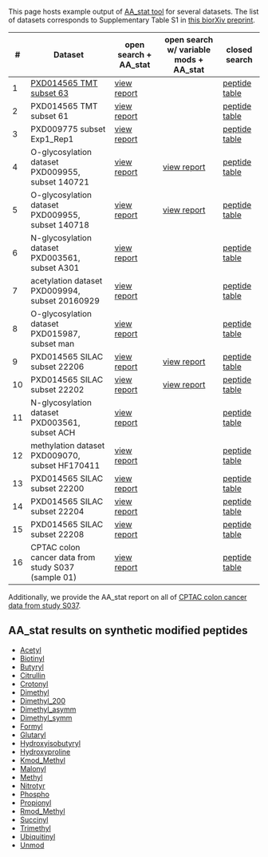 This page hosts example output of [AA_stat tool](https://github.com/SimpleNumber/aa_stat) for several datasets.
The list of datasets corresponds to Supplementary Table S1 in [this biorXiv preprint](https://www.biorxiv.org/content/10.1101/2020.09.07.286161v1.supplementary-material).

\# | Dataset                                          | open search + AA_stat | open search w/ variable mods + AA_stat | closed search
--|--------------------------------------------------|-----------------------|----------------------------------------|--------------
1 | [PXD014565 TMT subset 63](PXD014565/TMT/63/QEXI22263.pepXML)  | [view report](PXD014565/TMT/63/os_step_3/report.html) |        | [peptide table](PXD014565/TMT/63/closed/QEXI22263_peptides.tsv)
2 | PXD014565 TMT subset 61                          | [view report](PXD014565/TMT/61/os_step_3/report.html) |        | [peptide table](PXD014565/TMT/63/closed/QEXI22261_peptides.tsv)
3 | PXD009775 subset Exp1_Rep1                       | [view report](PXD009775/Exp1_Rep1/os_step_3/report.html) |     | [peptide table](PXD009775/Exp1_Rep1/closed/union_peptides.tsv)
4 | O-glycosylation dataset PXD009955, subset 140721 | [view report](o_glycosylation/PXD009955/140721/os_step_4/report.html) | [view report](o_glycosylation/PXD009955/140721/variable_mods/report.html) | [peptide table](o_glycosylation/PXD009955/140721/closed/union_peptides.tsv)
5 | O-glycosylation dataset PXD009955, subset 140718 | [view report](o_glycosylation/PXD009955/140718/os_step_4/report.html) | [view report](o_glycosylation/PXD009955/140718/variable_mods/report.html) | [peptide table](o_glycosylation/PXD009955/140718/closed/union_peptides.tsv)
6 | N-glycosylation dataset PXD003561, subset A301   | [view report](n_glycosylation/PXD003561/A301/os_step_3/report.html) | | [peptide table](n_glycosylation/PXD003561/A301/closed/union_peptides.tsv)
7 | acetylation dataset PXD009994, subset 20160929   | [view report](acetylation/PXD009994/20160929/os_step_2/report.html) | | [peptide table](acetylation/PXD009994/20160929/closed/union_peptides.tsv)
8 | O-glycosylation dataset PXD015987, subset man    | [view report](o_glycosylation/PXD015987/man/os_step_2/report.html) | | [peptide table](o_glycosylation/PXD015987/man/closed/union_peptides.tsv)
9 | PXD014565 SILAC subset 22206                     | [view report](PXD014565/SILAC/22206/os_step_1/report.html) | [view report](PXD014565/SILAC/22206/variable_mods/report.html) | [peptide table](PXD014565/SILAC/22206/closed/QEXI22206_peptides.tsv)
10| PXD014565 SILAC subset 22202                     | [view report](PXD014565/SILAC/22202/os_step_1/report.html) | [view report](PXD014565/SILAC/22202/variable_mods/report.html) | [peptide table](PXD014565/SILAC/22202/closed/QEXI22202_peptides.tsv)
11| N-glycosylation dataset PXD003561, subset ACH    | [view report](n_glycosylation/PXD003561/ACH/os_step_2/report.html) | | [peptide table](n_glycosylation/PXD003561/ACH/closed/union_peptides.tsv)
12| methylation dataset PXD009070, subset HF170411   | [view report](methylation/PXD009070/HF170411/os_step_1/report.html) | | [peptide table](methylation/PXD009070/HF170411/closed/union_peptides.tsv)
13| PXD014565 SILAC subset 22200                     | [view report](PXD014565/SILAC/22200/os_step_2/report.html) | | [peptide table](PXD014565/SILAC/22200/closed/QEXI22200_peptides.tsv)
14| PXD014565 SILAC subset 22204                     | [view report](PXD014565/SILAC/22204/os_step_2/report.html) | | [peptide table](PXD014565/SILAC/22204/closed/QEXI22204_peptides.tsv)
15| PXD014565 SILAC subset 22208                     | [view report](PXD014565/SILAC/22208/os_step_2/report.html) | | [peptide table](PXD014565/SILAC/22208/closed/QEXI22208_peptides.tsv)
16| CPTAC colon cancer data from study S037 (sample 01)| [view report](01_CPTAC_COprospective_Proteome_VU_20150901/os_step_2/report.html) | | [peptide table](01_CPTAC_COprospective_Proteome_VU_20150901/closed/union_peptides.tsv)

Additionally, we provide the AA_stat report on all of [CPTAC colon cancer data from study S037](CPTAC_Colon_Cancer_S037/report.html).

## AA_stat results on synthetic modified peptides

- [Acetyl](synthetic/Acetyl/report.html)
- [Biotinyl](synthetic/Biotinyl/report.html)
- [Butyryl](synthetic/Butyryl/report.html)
- [Citrullin](synthetic/Citrullin/report.html)
- [Crotonyl](synthetic/Crotonyl/report.html)
- [Dimethyl](synthetic/Dimethyl/report.html)
- [Dimethyl_200](synthetic/Dimethyl_200/report.html)
- [Dimethyl_asymm](synthetic/Dimethyl_asymm/report.html)
- [Dimethyl_symm](synthetic/Dimethyl_symm/report.html)
- [Formyl](synthetic/Formyl/report.html)
- [Glutaryl](synthetic/Glutaryl/report.html)
- [Hydroxyisobutyryl](synthetic/Hydroxyisobutyryl/report.html)
- [Hydroxyproline](synthetic/Hydroxyproline/report.html)
- [Kmod_Methyl](synthetic/Kmod_Methyl/report.html)
- [Malonyl](synthetic/Malonyl/report.html)
- [Methyl](synthetic/Methyl/report.html)
- [Nitrotyr](synthetic/Nitrotyr/report.html)
- [Phospho](synthetic/Phospho/report.html)
- [Propionyl](synthetic/Propionyl/report.html)
- [Rmod_Methyl](synthetic/Rmod_Methyl/report.html)
- [Succinyl](synthetic/Succinyl/report.html)
- [Trimethyl](synthetic/Trimethyl/report.html)
- [Ubiquitinyl](synthetic/Ubiquitinyl/report.html)
- [Unmod](synthetic/Unmod/report.html)
